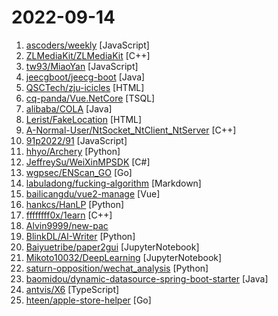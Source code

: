 # 2022-09-14

1. [ascoders/weekly](https://github.com/ascoders/weekly "前端精读周刊。帮你理解最前沿、实用的技术。") [JavaScript]
2. [ZLMediaKit/ZLMediaKit](https://github.com/ZLMediaKit/ZLMediaKit "WebRTC/RTSP/RTMP/HTTP/HLS/HTTP-FLV/WebSocket-FLV/HTTP-TS/HTTP-fMP4/WebSocket-TS/WebSocket-fMP4/GB28181/SRT server and client framework based on C++11") [C++]
3. [tw93/MiaoYan](https://github.com/tw93/MiaoYan "⛷ Lightweight Markdown app to help you write great sentences. ⛷ 轻灵的 Markdown 笔记本伴你写出妙言") [JavaScript]
4. [jeecgboot/jeecg-boot](https://github.com/jeecgboot/jeecg-boot "「企业级低代码平台」前后端分离架构SpringBoot 2.x，SpringCloud，Ant Design&Vue，Mybatis，Shiro，JWT。强大的代码生成器让前后端代码一键生成，无需写任何代码! 引领新的开发模式OnlineCoding->代码生成->手工MERGE，帮助Java项目解决70%重复工作，让开发更关注业务，既能快速提高效率，帮助公司节省成本，同时又不失灵活性。") [Java]
5. [QSCTech/zju-icicles](https://github.com/QSCTech/zju-icicles "浙江大学课程攻略共享计划") [HTML]
6. [cq-panda/Vue.NetCore](https://github.com/cq-panda/Vue.NetCore ".NetCore+Vue2/Vue3+Element plus+uniapp前后端分离，全自动生成代码；支持移动端(uniapp)ios/android/h5/微信小程序。http://www.volcore.xyz/") [TSQL]
7. [alibaba/COLA](https://github.com/alibaba/COLA "🥤 COLA: Clean Object-oriented & Layered Architecture") [Java]
8. [Lerist/FakeLocation](https://github.com/Lerist/FakeLocation "Fake Location") [HTML]
9. [A-Normal-User/NtSocket_NtClient_NtServer](https://github.com/A-Normal-User/NtSocket_NtClient_NtServer "Using NtCreateFile and NtDeviceIoControlFile to realize the function of winsock（利用NtCreateFile和NtDeviceIoControlFile 实现winsock的功能）") [C++]
10. [91p2022/91](https://github.com/91p2022/91 "91porn 解锁91pornVIP Authorize anyone to distribute for non-profit 授权任何人非盈利分发") [JavaScript]
11. [hhyo/Archery](https://github.com/hhyo/Archery "SQL 审核查询平台") [Python]
12. [JeffreySu/WeiXinMPSDK](https://github.com/JeffreySu/WeiXinMPSDK "微信全平台 SDK Senparc.Weixin for C#，支持 .NET Framework 及 .NET Core、.NET 6.0。已支持微信公众号、小程序、小游戏、企业号、企业微信、开放平台、微信支付、JSSDK、微信周边等全平台。 WeChat SDK for C#.") [C#]
13. [wgpsec/ENScan_GO](https://github.com/wgpsec/ENScan_GO "一款基于各大企业信息API的工具，解决在遇到的各种针对国内企业信息收集难题。一键收集控股公司ICP备案、APP、小程序、微信公众号等信息聚合导出。") [Go]
14. [labuladong/fucking-algorithm](https://github.com/labuladong/fucking-algorithm "刷算法全靠套路，认准 labuladong 就够了！English version supported! Crack LeetCode, not only how, but also why.") [Markdown]
15. [bailicangdu/vue2-manage](https://github.com/bailicangdu/vue2-manage "A admin template based on vue + element-ui. 基于vue + element-ui的后台管理系统基于 vue + element-ui 的后台管理系统") [Vue]
16. [hankcs/HanLP](https://github.com/hankcs/HanLP "中文分词 词性标注 命名实体识别 依存句法分析 成分句法分析 语义依存分析 语义角色标注 指代消解 风格转换 语义相似度 新词发现 关键词短语提取 自动摘要 文本分类聚类 拼音简繁转换 自然语言处理") [Python]
17. [ffffffff0x/1earn](https://github.com/ffffffff0x/1earn "ffffffff0x 团队维护的安全知识框架,内容包括不仅限于 web安全、工控安全、取证、应急、蓝队设施部署、后渗透、Linux安全、各类靶机writup") [C++]
18. [Alvin9999/new-pac](https://github.com/Alvin9999/new-pac "翻墙-科学上网、免费翻墙、免费科学上网、VPN、一键翻墙浏览器，vps一键搭建翻墙服务器脚本/教程，免费shadowsocks/ss/ssr/v2ray/goflyway账号/节点，免费自由上网、fanqiang、翻墙梯子，电脑、手机、iOS、安卓、windows、Mac、Linux、路由器翻墙、科学上网") 
19. [BlinkDL/AI-Writer](https://github.com/BlinkDL/AI-Writer "AI 写小说，生成玄幻和言情网文等等。中文预训练生成模型。采用我的 RWKV 模型，类似 GPT-2 。AI写作。RWKV for Chinese novel generation.") [Python]
20. [Baiyuetribe/paper2gui](https://github.com/Baiyuetribe/paper2gui "Convert AI papers to GUI，Make it easy and convenient for everyone to use artificial intelligence technology。让每个人都简单方便的使用前沿人工智能技术") [JupyterNotebook]
21. [Mikoto10032/DeepLearning](https://github.com/Mikoto10032/DeepLearning "深度学习入门教程, 优秀文章, Deep Learning Tutorial") [JupyterNotebook]
22. [saturn-opposition/wechat_analysis](https://github.com/saturn-opposition/wechat_analysis "微信聊天记录文本分析") [Python]
23. [baomidou/dynamic-datasource-spring-boot-starter](https://github.com/baomidou/dynamic-datasource-spring-boot-starter "dynamic datasource for springboot 多数据源 动态数据源 主从分离 读写分离 分布式事务") [Java]
24. [antvis/X6](https://github.com/antvis/X6 "🚀 JavaScript diagramming library that uses SVG and HTML for rendering.") [TypeScript]
25. [hteen/apple-store-helper](https://github.com/hteen/apple-store-helper "Apple Store iPhone预约助手") [Go]

